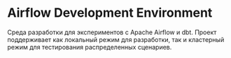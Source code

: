 # Airflow Development Environment

Среда разработки для экспериментов с Apache Airflow и dbt. Проект поддерживает как локальный режим для разработки, так и кластерный режим для тестирования распределенных сценариев.
